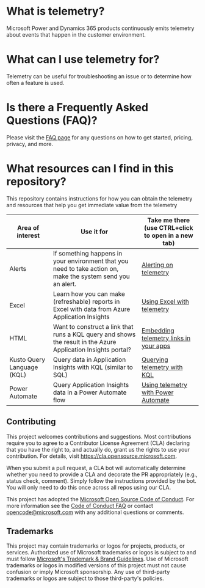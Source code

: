 # What is telemetry?
Microsoft Power and Dynamics 365 products continuously emits telemetry about events that happen in the customer environment.

# What can I use telemetry for?
Telemetry can be useful for troubleshooting an issue or to determine how often a feature is used.

# Is there a Frequently Asked Questions (FAQ)?
Please visit the [FAQ page](FAQ.md) for any questions on how to get started, pricing, privacy, and more.

# What resources can I find in this repository?
This repository contains instructions for how you can obtain the telemetry and resources that help you get immediate value from the telemetry

| Area of interest | Use it for  | Take me there (use CTRL+click to open in a new tab) |
| ------ | ------ | ------ |
| Alerts | If something happens in your environment that you need to take action on, make the system send you an alert. | [Alerting on telemetry](samples/Alerts/README.md) |
| Excel | Learn how you can make (refreshable) reports in Excel with data from Azure Application Insights | [Using Excel with telemetry](samples/Excel/README.md) |
| HTML | Want to construct a link that runs a KQL query and shows the result in the Azure Application Insights portal? | [Embedding telemetry links in your apps](samples/HTML/README.md) |
| Kusto Query Language (KQL) | Query data in Application Insights with KQL (similar to SQL) | [Querying telemetry with KQL](samples/KQL/README.md) |
| Power Automate | Query Application Insights data in a Power Automate flow | [Using telemetry with Power Automate](samples/PowerAutomate/README.md) |










## Contributing

This project welcomes contributions and suggestions.  Most contributions require you to agree to a
Contributor License Agreement (CLA) declaring that you have the right to, and actually do, grant us
the rights to use your contribution. For details, visit https://cla.opensource.microsoft.com.

When you submit a pull request, a CLA bot will automatically determine whether you need to provide
a CLA and decorate the PR appropriately (e.g., status check, comment). Simply follow the instructions
provided by the bot. You will only need to do this once across all repos using our CLA.

This project has adopted the [Microsoft Open Source Code of Conduct](https://opensource.microsoft.com/codeofconduct/).
For more information see the [Code of Conduct FAQ](https://opensource.microsoft.com/codeofconduct/faq/) or
contact [opencode@microsoft.com](mailto:opencode@microsoft.com) with any additional questions or comments.

## Trademarks

This project may contain trademarks or logos for projects, products, or services. Authorized use of Microsoft 
trademarks or logos is subject to and must follow 
[Microsoft's Trademark & Brand Guidelines](https://www.microsoft.com/en-us/legal/intellectualproperty/trademarks/usage/general).
Use of Microsoft trademarks or logos in modified versions of this project must not cause confusion or imply Microsoft sponsorship.
Any use of third-party trademarks or logos are subject to those third-party's policies.
